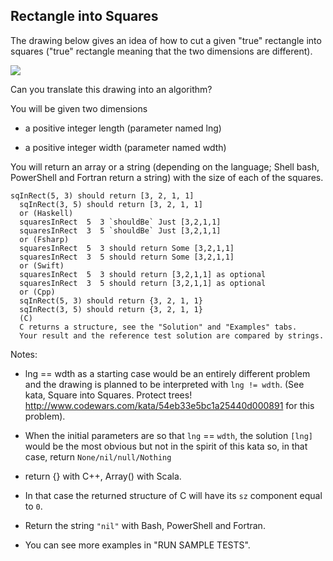 ## Rectangle into Squares

The drawing below gives an idea of how to cut a given "true" rectangle into squares ("true" rectangle meaning that the two dimensions are different).

![](https://i.imgur.com/lk5vJ7sm.jpg)

Can you translate this drawing into an algorithm?

You will be given two dimensions

- a positive integer length (parameter named lng)

- a positive integer width (parameter named wdth)

You will return an array or a string (depending on the language; Shell bash, PowerShell and Fortran return a string) with the size of each of the squares.

```
sqInRect(5, 3) should return [3, 2, 1, 1]
  sqInRect(3, 5) should return [3, 2, 1, 1]
  or (Haskell)
  squaresInRect  5  3 `shouldBe` Just [3,2,1,1]
  squaresInRect  3  5 `shouldBe` Just [3,2,1,1]
  or (Fsharp)
  squaresInRect  5  3 should return Some [3,2,1,1]
  squaresInRect  3  5 should return Some [3,2,1,1]
  or (Swift)
  squaresInRect  5  3 should return [3,2,1,1] as optional
  squaresInRect  3  5 should return [3,2,1,1] as optional
  or (Cpp)
  sqInRect(5, 3) should return {3, 2, 1, 1}
  sqInRect(3, 5) should return {3, 2, 1, 1}
  (C)
  C returns a structure, see the "Solution" and "Examples" tabs.
  Your result and the reference test solution are compared by strings.
```

Notes:

- lng == wdth as a starting case would be an entirely different problem and the drawing is planned to be interpreted with `lng != wdth`. (See kata, Square into Squares. Protect trees! http://www.codewars.com/kata/54eb33e5bc1a25440d000891 for this problem).

- When the initial parameters are so that `lng` == `wdth`, the solution `[lng]` would be the most obvious but not in the spirit of this kata so, in that case, return `None/nil/null/Nothing`

- return {} with C++, Array() with Scala.

- In that case the returned structure of C will have its `sz` component equal to `0`.

- Return the string `"nil"` with Bash, PowerShell and Fortran.

- You can see more examples in "RUN SAMPLE TESTS".